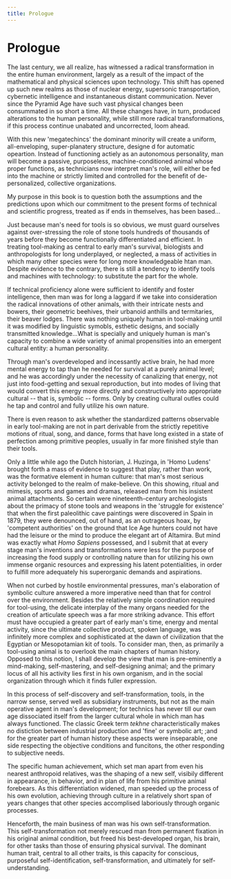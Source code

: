 ```yaml
---
title: Prologue
---
```


# Prologue

The last century, we all realize, has witnessed a radical transformation in the entire human environment, largely as a result of the impact of the mathematical and physical sciences upon technology. This shift has opened up such new realms as those of nuclear energy, supersonic transportation, cybernetic intelligence and instantaneous distant communication. Never since the Pyramid Age have such vast physical changes been consummated in so short a time. All these changes have, in turn, produced alterations to the human personality, while still more radical transformations, if this process continue unabated and uncorrected, loom ahead.

With this new 'megatechincs' the dominant minority will create a uniform, all-enveloping, super-planatery structure, designe d for automatic opeartion. Instead of functioning actiely as an autonomous personality, man will become a passive, purposeless, machine-conditioned animal whose proper functions, as technicians now interpret man's role, will either be fed into the machine or strictly limited and controlled for the benefit of de-personalized, collective organizations.

My purpose in this book is to question both the assumptions and the predictions upon which our commitment to the present forms of technical and scientific progress, treated as if ends in themselves, has been based...

Just because man's need for tools is so obvious, we must guard ourselves against over-stressing the role of stone tools hundreds of thousands of years before they become functionally differentiated and efficient. In treating tool-making as central to early man's survival, biologists and anthropologists for long underplayed, or neglected, a mass of activities in which many other species were for long more knowledgeable htan man. Despite evidence to the contrary, there is still a tendency to identify tools and machines with technology: to substitute the part for the whole.

If technical proficiency alone were sufficient to identify and foster intelligence, then man was for long a laggard if we take into consideration the radical innovations of other animals, with their intricate nests and bowers, their geometric beehives, their urbanoid anthills and termitaries, their beaver lodges. There was nothing uniquely human in tool-making until it was modified by linguistic symobls, esthetic designs, and socially transmitted knowledge...What is specially and uniquely human is man's capacity to combine a wide variety of animal propensities into an emergent cultural entity: a human personality.

Through man's overdeveloped and incessantly active brain, he had more mental energy to tap than he needed for survival at a purely animal level; and he was accordingly under the necessity of canalizing that energy, not just into food-getting and sexual reproduction, but into modes of living that would convert this energy more directly and constructively into appropriate cultural -- that is, symbolic -- forms. Only by creating cultural outles could he tap and control and fully utilize his own nature.

There is even reason to ask whether the standardized patterns observable in early tool-making are not in part derivable from the strictly repetitive motions of ritual, song, and dance, forms that have long existed in a state of perfection among primitive peoples, usually in far more finished style than their tools.

Only a little while ago the Dutch historian, J. Huzinga, in 'Homo Ludens' brought forth a mass of evidence to suggest that play, rather than work, was the formative element in human culture: that man's most serious activity belonged to the realm of make-believe. On this showing, ritual and mimesis, sports and games and dramas, released man from his insistent animal attachments. So certain were nineteenth-century archeologists about the primacy of stone tools and weapons in the 'struggle for existence' that when the first paleolithic cave paintings were discovered in Spain in 1879, they were denounced, out of hand, as an outrageous hoax, by 'competent authorities' on the ground that Ice Age hunters could not have had the leisure or the mind to produce the elegant art of Altamira. But mind was exactly what _Homo Sapiens_ possessed, and I submit that at every stage man's inventions and transformations were less for the purpose of increasing the food supply or controlling nature than for utilizing his own immense organic resources and expressing his latent potentialities, in order to fulfill more adequately his superorganic demands and aspirations.

When not curbed by hostile environmental pressures, man's elaboration of symbolic culture answered a more imperative need than that for control over the environment. Besides the relatively simple coordination required for tool-using, the delicate interplay of the many organs needed for the creation of articulate speech was a far more striking advance. This effort must have occupied a greater part of early man's time, energy and mental activity, since the ultimate collective product, spoken language, was infinitely more complex and sophisticated at the dawn of civilization that the Egyptian or Mesopotamian kit of tools. To consider man, then, as primarily a tool-using animal is to overlook the main chapters of human history. Opposed to this notion, I shall develop the view that man is pre-eminently a mind-making, self-mastering, and self-designing animal; and the primary locus of all his activity lies first in his own organism, and in the social organization through which it finds fuller expression.

In this process of self-discovery and self-transformation, tools, in the narrow sense, served well as subsidiary instruments, but not as the main operative agent in man's development; for technics has never till our own age dissociated itself from the larger cultural whole in which man has always functioned. The classic Greek term _tekhne_ characteristically makes no distiction between industrial production and 'fine' or symbolic art; ;and for the greater part of human history these aspects were inseparable, one side respecting the objective conditions and funcitons, the other responding to subjective needs.

The specific human achievement, which set man apart from even his nearest anthropoid relatives, was the shaping of a new self, visibily different in appearance, in behavior, and in plan of life from his primitive animal forebears. As this differentiation widened, man speeded up the process of his own evolution, achieving through culture in a relatively short span of years changes that other species accomplised laboriously through organic processes.

Henceforth, the main business of man was his own self-transformation. This self-transformation not merely rescued man from permanent fixation in his original animal condition, but freed his best-developed organ, his brain, for other tasks than those of ensuring physical survival. The dominant human trait, central to all other traits, is this capacity for conscious, purposeful self-identification, self-transformation, and ultimately for self-understanding.
